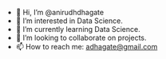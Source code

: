 - 👋 Hi, I’m @anirudhdhagate
- 👀 I’m interested in Data Science.
- 🌱 I’m currently learning Data Science.
- 💞️ I’m looking to collaborate on projects.
- 📫 How to reach me: adhagate@gmail.com

<!---
anirudhdhagate/anirudhdhagate is a ✨ special ✨ repository because its `README.md` (this file) appears on your GitHub profile.
You can click the Preview link to take a look at your changes.
--->
